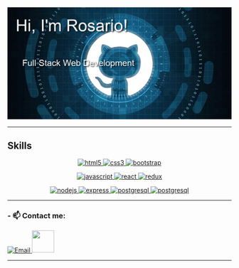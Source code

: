 <img src="https://github.com/RosarioLopezZapata/RosarioLopezZapata/blob/main/readme.png?raw=true">

******

## Skills 

<p width='40%' height="100%"align="center"> 
   <a href="https://www.w3.org/html/" target="_blank"> <img src="https://icongr.am/devicon/html5-original-wordmark.svg?size=40&color=currentColor" alt="html5"             width="50" height="50"/> </a>   
   <a href="https://www.w3schools.com/css/" target="_blank"> <img src="https://icongr.am/devicon/css3-original-wordmark.svg?size=40&color=currentColor" alt="css3"         width="50" height="50"/> </a>
   <a href="https://getbootstrap.com" target="_blank"> <img src="https://icongr.am/devicon/bootstrap-plain-wordmark.svg?size=40&color=currentColor" alt="bootstrap"             width="50" height="50"/> </a>    
 </p>
 <p width='40%' align="center">
   <a href="https://developer.mozilla.org/en-US/docs/Web/JavaScript" target="_blank">
      <img src="https://icongr.am/devicon/javascript-original.svg?size=40&color=currentColor" alt="javascript" width="50" height="50"/> </a>
   <a href="https://reactjs.org/" target="_blank"> <img src="https://icongr.am/devicon/react-original.svg?size=40&color=currentColor" alt="react"                 width="50" height="50"/> </a>
    <a href="https://es.redux.js.org/" target="_blank"> <img src="https://cdn.icon-icons.com/icons2/2415/PNG/512/redux_original_logo_icon_146365.png" alt="redux" width="50" height="50"/> 
    </a>

 </p>
 <p width='40%' align="center">    
   <a href="https://nodejs.org" target="_blank"> <img src="https://icongr.am/devicon/nodejs-original-wordmark.svg?size=40&color=currentColor" alt="nodejs"               width="50" height="50"/> </a>
   <a href="https://expressjs.com" target="_blank"> <img src="https://icongr.am/devicon/express-original-wordmark.svg?size=40&color=2ec539" alt="express"         width="50" height="50"/> </a>
   <a href="https://www.postgresql.org" target="_blank"> <img src="https://icongr.am/devicon/postgresql-original-wordmark.svg?size=40&color=2ec539"             alt="postgresql" width="50" height="50"/> </a>
   <a href="https://sequelize.org" target="_blank"> <img src="https://icongr.am/devicon/sequelize-original.svg?size=40&color=2ec539" alt="postgresql" width="50"               height="50"/> </a> 
 </p>
 
 
******

### - 📫 Contact me:
   <p>   
      <a align='right' href="mailto:rosariolopezsmz@gmail.com">
         <img alt="Email" src="https://www.vectorlogo.zone/logos/gmail/gmail-icon.svg" height="50" width="50"/>
      </a>  
      <a href="https://www.linkedin.com/in/rosariolopezzapata/">
         <img src="https://www.vectorlogo.zone/logos/linkedin/linkedin-icon.svg" alt="" height="50" width="50">
      </a>
   </p>
   

******
